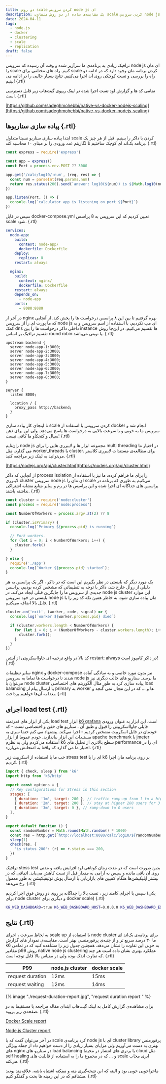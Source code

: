 ```yaml
---
title: دو روش scale کردن سرویس node js ای
description: یک مقایسه‌ی ساده از دو روش متفاوت scale کردن سرویس node js ای . استفاده از node cluster یا docker scale
date: 2024-04-11
tags:
  - node.js
  - docker
  - clustering
  - scale
  - replication
draft: false
---
```


ترافیک زیادی به برنامه‌ی ما سرآزیر شده و وقت آن رسیده که سرویس node js ای مان را scale کنیم. راه های مختلفی برای scale کردن برنامه مان وجود دارد که در ادامه دو راه را بررسی و تست کوچکی روی آن اجرا می‌کنیم. نتایج بسیار جالبی را در ادامه می بینیم! {.rtl}

تمامی کد ها و گزارش لود تست اجرا شده در لینک ریپوی گیت‌هاب زیر قابل دسترسی است. {.rtl}

[https://github.com/sadeghmohebbi/native-vs-docker-nodejs-scaling](https://github.com/sadeghmohebbi/native-vs-docker-nodejs-scaling)

## پیاده سازی سناریو‌ها {.rtl}

 ابتدا پیاده سازی سناریو نسبتا متداول scale کردن با داکر را ببینیم. قبل از هر چیز یک برنامه بک‌اند ای کوچک ساختیم تا لگاریتم عدد ورودی را بر مبنای ۱۰ محاسبه کند. {.rtl}


```js
const express = require('express')

const app = express()
const Port = process.env.POST ?? 3000

app.get('/calc/log10/:num', (req, res) => {
  const num = parseInt(req.params.num)
  return res.status(200).send(`answer: log10(${num}) is ${Math.log10(num)}`)
})

app.listen(Port, () => {
  console.log(`calculator app is listening on port ${Port}`)
})
```

سپس در فایل docker-compose.yml تعیین کردیم که این سرویس به 8 پراسس scale شود. {.rtl}

```yaml
services:
  node-app:
    build:
      context: node-app/
      dockerfile: Dockerfile
    deploy:
      replicas: 8
    restart: always

  nginx:
    build:
      context: nginx/
      dockerfile: Dockerfile
    restart: always
    depends_on:
      - node-app
    ports:
      - 8080:8080
```

در آخر از nginx بهره گرفتیم تا بین این ۸ پراسس درخواست ها را پخش کند. از آنجایی که ما پورت ای را از سرویس node js ای مپ نکردیم، با استفاده از اسم سرویس و به کمک dns داخلی داکر درخواست ها را بین instance ها تقسیم می‌کنیم. در این‌جا روش تقسیم ترافیک بر اساس round robin یا نوبتی می‌باشد. {.rtl}

```nginx
upstream backend {
  server node-app-1:3000;
  server node-app-2:3000;
  server node-app-3:3000;
  server node-app-4:3000;
  server node-app-5:3000;
  server node-app-6:3000;
  server node-app-7:3000;
  server node-app-8:3000;
}

server {
  listen 8080;

  location / {
    proxy_pass http://backend;
  }
}
```
تا اینجای کار پیاده سازی scale کردن سرویس با استفاده از docker انجام شد و سرویس ما به خوبی و با سرعت بالایی به درخواست ها پاسخ می‌دهد. ولی این برای ذهن سیال و کنجکاو ما کافی نیست! {.rtl}

ران‌تایم node js مجموعه ابزار ها و لایبرری هایی را برای multi threading در اختیار ما می گذارد. مثل worker_threads یا cluster. برای مطالعه‌ی مستندات لایبرری کلاستر می‌توانید به لینک زیر مراجعه کنید. {.rtl}

[https://nodejs.org/api/cluster.html](https://nodejs.org/api/cluster.html)

از آنجایی که داکر process isolation را برای ما فراهم کرده، ما نیز با استفاده از لایبرری cluster سرویس node js ای مان را scale می‌کنیم به طوری که برنامه در پراسس های جداگانه ای اجرا شده و این پراسس ها در رم و سایر منابع مشابه اشتراکی نداشته باشند. {.rtl}

```js
const cluster = require('node:cluster')
const process = require('node:process')

const NumberOfWorkers = process.argv.at(2) ?? 8

if (cluster.isPrimary) {
  console.log(`Primary ${process.pid} is running`)

  // Fork workers.
  for (let i = 0; i < NumberOfWorkers; i++) {
    cluster.fork()
  }

} else {
  require('./app')
  console.log(`Worker ${process.pid} started`);
}
```

یک مورد دیگر که بایستی در نظر بگیریم این است که در داکر ، اگر یک پراسس به هر دلیلی از روال خارج شد، داکر با توجه به تنظیماتی که مشخص کرده بودیم، پراسس جدیدی از سرویس ما را جایگزین قبلی ایجاد می‌کند. در node js cluster این موارد بایستی در خود سرویس node js مان پیاده سازی شود. به خاطر همین تکه کد زیر را با فایل بالا اضافه می‌کنیم. {.rtl}

```js
cluster.on('exit', (worker, code, signal) => {
  console.log(`worker ${worker.process.pid} died`)

  if (cluster.workers.length < NumberOfWorkers) {
    for (let i = 0; i < (NumberOfWorkers - cluster.workers.length); i++) {
      cluster.fork();
    }
  }
})
```
کد بالا در واقع ترجمه ای جاوااسکریپتی از آپشن restart: always  در داکر کامپوز است! {.rtl}

سایر تنظیمات nginx و docker-compose نیز بدون مورد خاصی و به سادگی آماده شدند تا درخواست ها تماما به سرویس node js ما برسد. سناریو های جالب دیگری نیز می‌توان با node cluster پیاده سازی کرد به طور مثال الگوریتم های اختصاصی load balancing یا ارسال پیام از primary به worker ها و ... که در این مجال نمی گنجد و بعدا به آن‌ها خواهیم پرداخت. {.rtl}

## اجرای load test {.rtl}

یکی از ابزار های قدرتمند load test ابزار [k6 grafana](https://k6.io/) است. این ابزار به عنوان ورودی فایلی جاوااسکریپتی را قبول و طبق آن ، سناریو های خفن و اختصاصی تست - که خودمان در فایل اسکریپت مشخص کردیم - اجرا می‌کند. پیشنهاد می کنم حتما سری به مستندات این ابزار بیاندازید. خودم عموما از ابزار apache benchmark یا jmeter استفاده می‌کردم ولی به نظرم k6 سطح بالاتری از تحلیل های performance ای را در اختیار ما می گذارد که واقعا به امتحانش می‌ارزد. {.rtl}

خب ما با استفاده از اسکریپت زیر stress test ای را با k6 بر روی برنامه مان اجرا کردیم. {.rtl}

```js
import { check, sleep } from 'k6'
import http from 'k6/http'

export const options = {
  // Key configurations for Stress in this section
  stages: [
    { duration: '1m', target: 200 }, // traffic ramp-up from 1 to a higher 200 users over 1 minutes.
    { duration: '2m', target: 200 }, // stay at higher 200 users for 3 minutes
    { duration: '3m', target: 0 }, // ramp-down to 0 users
  ],
}

export default function () {
  const randomNumber = Math.round(Math.random() * 1000)
  const res = http.get(`http://localhost:8080/calc/log10/${randomNumber}`)
  sleep(1)
  check(res, {
    'is status 200': (r) => r.status === 200,
  })
}
```

ترافیک stess test بدین صورت است که در مدت زمان کوتاهی لود افزایش یافته و مدتی روی آن باقی مانده و سپس به آرامی به مقدار قبل از تست کاهش می‌یابد. اتفاقی که در بیشتر اپلیکیشن‌ها هنگام کمپین های بازاریابی با ارسال پوش نوتیفیکیشن به طور معمول رخ می‌دهد. {.rtl}

سپس با اجرای کامند زیر ، تست بالا را جداگانه بر روی دو روش فوق اجرا کردیم (یکی برای node cluster و دیگری برای docker scale) {.rtl}

```bash
K6_WEB_DASHBOARD=true K6_WEB_DASHBOARD_HOST=0.0.0.0 K6_WEB_DASHBOARD_EXPORT=report.html k6 run load-test.js
```
## نتایج {.rtl}

به لحاظ سرعت ، اجرای scale up با استفاده از node cluster برای برنامه‌ی بک‌اند ای ما ۳۰ درصد سریع تر و از جنبه‌ی پرفورمنسی بهتر است. مقایسه‌ی نمودار های گزارش k6 به خوبی این تفاوت را نشان می‌دهد. همچنین جدول زیر را مشاهده کنید که در تمامی مقادیر p99 روش native node js clustering عملکرد بهتری نشان داده است هر چند که تفاوت اندک بوده ولی در مقیاس بالا قابل توجه است. {.rtl}

| **P99**          | node.js cluster | docker scale |
|------------------|-----------------|--------------|
| request duration | 12ms            | 15ms         |
| request waiting  | 12ms            | 14ms         |

{% image "./request-duration-report.jpg", "request duration report " %}

برای مشاهده‌ی گزارش کامل به لینک گیت‌هاب ابتدای مقاله مراجعه یا مستقیما به دو صفحه‌ی زیر بروید. {.rtl}

[Docker Scale report](https://htmlpreview.github.io/?https://github.com/sadeghmohebbi/native-vs-docker-nodejs-scaling/blob/master/docker-scale-report.html)

[Node.js Cluster report](https://htmlpreview.github.io/?https://github.com/sadeghmohebbi/native-vs-docker-nodejs-scaling/blob/master/node-cluster-report.html)

در آخر می‌توان گفت که با scale کرد برنامه‌ی node js ای با cluster library پرفورمنس بهتری به دست می‌آوریم ولی مزایای بسیار زیادی را از دست خواهیم داد از جمله ویژگی های nginx در سناریو های load balancing یا برتری های انتشار در محیط cloud مثل self healing و ... که در مجموع ما را به استفاده از قابلیت های scale ابری مجاب می‌کند. {.rtl}

ماجراجویی خوبی بود و البته که این نتیجه‌گیری منه و ممکنه اشتباه باشه، علاقه‌مند بودید مشتاقم که در این زمینه ها بحث و گفتگو کنیم. {.rtl}
